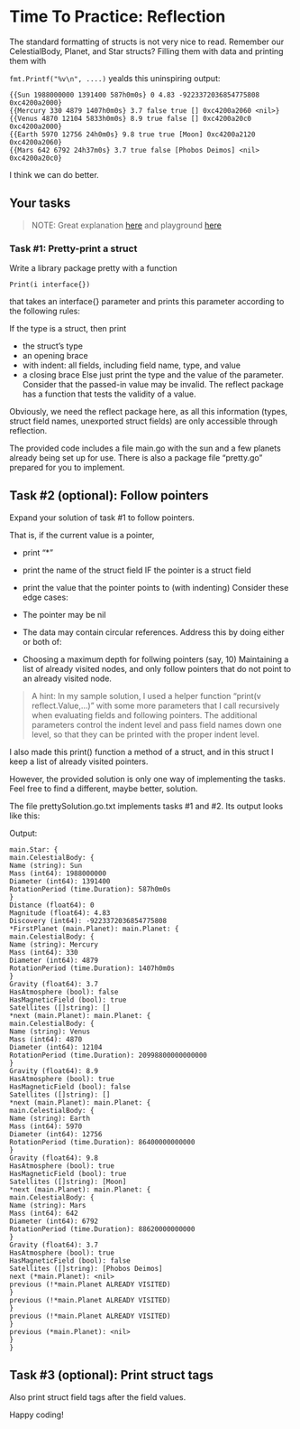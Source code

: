 # Time To Practice: Reflection

The standard formatting of structs is not very nice to read. Remember our CelestialBody, Planet, and Star structs?
Filling them with data and printing them with

`fmt.Printf("%v\n", ....)`
yealds this uninspiring output:

```
{{Sun 1988000000 1391400 587h0m0s} 0 4.83 -9223372036854775808 0xc4200a2000}
{{Mercury 330 4879 1407h0m0s} 3.7 false true [] 0xc4200a2060 <nil>}
{{Venus 4870 12104 5833h0m0s} 8.9 true false [] 0xc4200a20c0 0xc4200a2000}
{{Earth 5970 12756 24h0m0s} 9.8 true true [Moon] 0xc4200a2120 0xc4200a2060}
{{Mars 642 6792 24h37m0s} 3.7 true false [Phobos Deimos] <nil> 0xc4200a20c0}
```

I think we can do better.

## Your tasks

> NOTE: Great explanation [here](https://stackoverflow.com/a/39866671) and
> playground [here](https://go.dev/play/p/3kwe7ag1i1C)

### Task #1: Pretty-print a struct

Write a library package pretty with a function

`Print(i interface{})`

that takes an interface{} parameter and prints this parameter according to the following rules:

If the type is a struct, then print

- the struct’s type
- an opening brace
- with indent: all fields, including field name, type, and value
- a closing brace
  Else just print the type and the value of the parameter.
  Consider that the passed-in value may be invalid. The reflect package has a function that tests the validity of a
  value.

Obviously, we need the reflect package here, as all this information (types, struct field names, unexported struct
fields) are only accessible through reflection.

The provided code includes a file main.go with the sun and a few planets already being set up for use. There is also a
package file “pretty.go” prepared for you to implement.

## Task #2 (optional): Follow pointers

Expand your solution of task #1 to follow pointers.

That is, if the current value is a pointer,

- print “*”
- print the name of the struct field IF the pointer is a struct field
- print the value that the pointer points to (with indenting)
  Consider these edge cases:

- The pointer may be nil
- The data may contain circular references. Address this by doing either or both of:
- Choosing a maximum depth for follwing pointers (say, 10)
  Maintaining a list of already visited nodes, and only follow pointers that do not point to an already visited node.

> A hint: In my sample solution, I used a helper function “print(v reflect.Value,…)” with some more parameters that I
> call recursively when evaluating fields and following pointers. The additional parameters control the indent level and
> pass field names down one level, so that they can be printed with the proper indent level.

I also made this print() function a method of a struct, and in this struct I keep a list of already visited pointers.

However, the provided solution is only one way of implementing the tasks. Feel free to find a different, maybe better,
solution.

The file prettySolution.go.txt implements tasks #1 and #2. Its output looks like this:

Output:

```
main.Star: {
main.CelestialBody: {
Name (string): Sun
Mass (int64): 1988000000
Diameter (int64): 1391400
RotationPeriod (time.Duration): 587h0m0s
}
Distance (float64): 0
Magnitude (float64): 4.83
Discovery (int64): -9223372036854775808
*FirstPlanet (main.Planet): main.Planet: {
main.CelestialBody: {
Name (string): Mercury
Mass (int64): 330
Diameter (int64): 4879
RotationPeriod (time.Duration): 1407h0m0s
}
Gravity (float64): 3.7
HasAtmosphere (bool): false
HasMagneticField (bool): true
Satellites ([]string): []
*next (main.Planet): main.Planet: {
main.CelestialBody: {
Name (string): Venus
Mass (int64): 4870
Diameter (int64): 12104
RotationPeriod (time.Duration): 20998800000000000
}
Gravity (float64): 8.9
HasAtmosphere (bool): true
HasMagneticField (bool): false
Satellites ([]string): []
*next (main.Planet): main.Planet: {
main.CelestialBody: {
Name (string): Earth
Mass (int64): 5970
Diameter (int64): 12756
RotationPeriod (time.Duration): 86400000000000
}
Gravity (float64): 9.8
HasAtmosphere (bool): true
HasMagneticField (bool): true
Satellites ([]string): [Moon]
*next (main.Planet): main.Planet: {
main.CelestialBody: {
Name (string): Mars
Mass (int64): 642
Diameter (int64): 6792
RotationPeriod (time.Duration): 88620000000000
}
Gravity (float64): 3.7
HasAtmosphere (bool): true
HasMagneticField (bool): false
Satellites ([]string): [Phobos Deimos]
next (*main.Planet): <nil>
previous (!*main.Planet ALREADY VISITED)
}
previous (!*main.Planet ALREADY VISITED)
}
previous (!*main.Planet ALREADY VISITED)
}
previous (*main.Planet): <nil>
}
}
```

## Task #3 (optional): Print struct tags

Also print struct field tags after the field values.

Happy coding!
